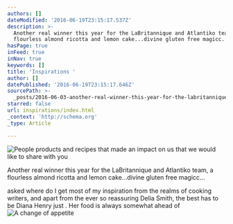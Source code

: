 ```yaml
---
authors: []
dateModified: '2016-06-19T23:15:17.537Z'
description: >-
  Another real winner this year for the LaBritannique and Atlantiko team, a
  flourless almond ricotta and lemon cake...divine gluten free magicc...
hasPage: true
inFeed: true
inNav: true
keywords: []
title: 'Inspirations '
author: []
datePublished: '2016-06-19T23:15:17.646Z'
sourcePath: >-
  _posts/2016-06-03-another-real-winner-this-year-for-the-labritannique-and-atla.md
starred: false
url: inspirations/index.html
_context: 'http://schema.org'
_type: Article

---
```

![People products and recipes that made an impact on us that we would like to share with you](https://the-grid-user-content.s3-us-west-2.amazonaws.com/01e2955c-7e0f-43e9-9e06-dd1602b0567f.png)

Another real winner this year for the LaBritannique and Atlantiko team, a flourless almond ricotta and lemon cake...divine gluten free magicc...

asked where do I get most of my inspiration from the realms of cooking writers, and apart from the ever so reassuring Delia Smith, the best has to be Diana Henry just . Her food is always somewhat ahead of
![A change of appetite ](https://the-grid-user-content.s3-us-west-2.amazonaws.com/6b0061cf-7685-49bd-a626-d9c2f4a56438.jpg)